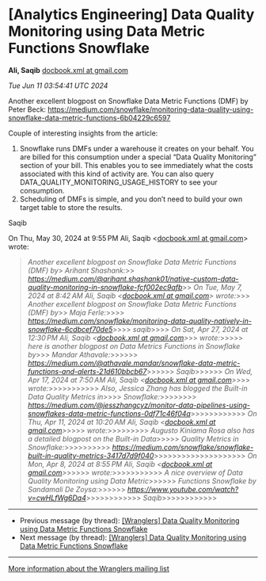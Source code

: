 


[Analytics Engineering] Data Quality Monitoring using Data Metric Functions Snowflake
=====================================================================================


**Ali, Saqib**
[docbook.xml at gmail.com](mailto:wranglers%40analyticsengineering.net?Subject=Re%3A%20%5BWranglers%5D%20Data%20Quality%20Monitoring%20using%20Data%20Metric%20Functions%0A%20Snowflake&In-Reply-To=%3CCABDm0O9rxO0VwSS%2BPTZiR%2Bx8YiEJ2AZg0nf5P%3DnhpGSaEYwdSw%40mail.gmail.com%3E "[Wranglers] Data Quality Monitoring using Data Metric Functions Snowflake")   

*Tue Jun 11 03:54:41 UTC 2024*  

Another excellent blogpost on Snowflake Data Metric Functions (DMF) by
Peter Beck:
<https://medium.com/snowflake/monitoring-data-quality-using-snowflake-data-metric-functions-6b04229c6597>

Couple of interesting insights from the article:

 1. Snowflake runs DMFs under a warehouse it creates on your behalf. You
 are billed for this consumption under a special “Data Quality Monitoring”
 section of your bill. This enables you to see immediately what the costs
 associated with this kind of activity are. You can also query
 DATA\_QUALITY\_MONITORING\_USAGE\_HISTORY to see your consumption.
 2. Scheduling of DMFs is simple, and you don’t need to build your own
 target table to store the results.


Saqib



On Thu, May 30, 2024 at 9:55 PM Ali, Saqib <[docbook.xml at gmail.com](https://analyticsengineering.net/mailman/listinfo/wranglers)> wrote:

> *Another excellent blogpost on Snowflake Data Metric Functions (DMF) by*> *Arihant Shashank:*>> *<https://medium.com/@arihant.shashank01/native-custom-data-quality-monitoring-in-snowflake-fcf002ec9afb>*>> *On Tue, May 7, 2024 at 8:42 AM Ali, Saqib <[docbook.xml at gmail.com](https://analyticsengineering.net/mailman/listinfo/wranglers)> wrote:*>>> *Another excellent blogpost on Snowflake Data Metric Functions (DMF) by*>> *Maja Ferle:*>>>> *<https://medium.com/snowflake/monitoring-data-quality-natively-in-snowflake-6cdbcef70de5>*>>>> *saqib*>>>> *On Sat, Apr 27, 2024 at 12:30 PM Ali, Saqib <[docbook.xml at gmail.com](https://analyticsengineering.net/mailman/listinfo/wranglers)>*>> *wrote:*>>>>> *here is another blogpost on Data Metrics Functions in Snowflake by*>>> *Mandar Athavale:*>>>>>> *<https://medium.com/@athavale.mandar/snowflake-data-metric-functions-and-alerts-21d610bbcb67>*>>>>>> *Saqib*>>>>>> *On Wed, Apr 17, 2024 at 7:50 AM Ali, Saqib <[docbook.xml at gmail.com](https://analyticsengineering.net/mailman/listinfo/wranglers)>*>>> *wrote:*>>>>>>>>>>> *Also, Jessica Zhang has blogged the Built-in Data Quality Metrics in*>>>> *Snowflake:*>>>>>>>> *<https://medium.com/@jesszhangcyz/monitor-data-pipelines-using-snowflakes-data-metric-functions-0df71c46f04a>*>>>>>>>>>>>> *On Thu, Apr 11, 2024 at 10:20 AM Ali, Saqib <[docbook.xml at gmail.com](https://analyticsengineering.net/mailman/listinfo/wranglers)>*>>>> *wrote:*>>>>>>>>> *Augusto Kiniama Rosa also has a detailed blogpost on the Built-in Data*>>>>> *Quality Metrics in Snowflake:*>>>>>>>>>> *<https://medium.com/snowflake/snowflake-built-in-quality-metrics-3417d7d9f040>*>>>>>>>>>>>>>>>>>>>> *On Mon, Apr 8, 2024 at 8:55 PM Ali, Saqib <[docbook.xml at gmail.com](https://analyticsengineering.net/mailman/listinfo/wranglers)>*>>>>> *wrote:*>>>>>>>>>>> *A nice overview of Data Quality Monitoring using Data Metric*>>>>>> *Functions Snowflake by Sandamali De Zoysa:*>>>>>> *<https://www.youtube.com/watch?v=cwHLfWg6Da4>*>>>>>>>>>>>> *Saqib*>>>>>>>>>>>>  
  




---


* Previous message (by thread): [[Wranglers] Data Quality Monitoring using Data Metric Functions Snowflake](000076.html)
* Next message (by thread): [[Wranglers] Data Quality Monitoring using Data Metric Functions Snowflake](000087.html)




---


[More information about the Wranglers
mailing list](https://analyticsengineering.net/mailman/listinfo/wranglers)  





